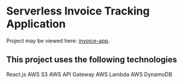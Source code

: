 # Serverless Invoice Tracking Application

Project may be viewed here: [invoice-app](http://gv-aws-invoiceprocessing.s3-website.us-east-2.amazonaws.com/).

## This project uses the following technologies

React.js
AWS S3
AWS API Gateway
AWS Lambda
AWS DynamoDB
